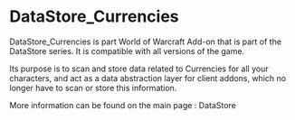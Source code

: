 # DataStore_Currencies

DataStore_Currencies is part World of Warcraft Add-on that is part of the DataStore series.
It is compatible with all versions of the game.

Its purpose is to scan and store data related to Currencies for all your characters, and act as a data abstraction layer for client addons, which no longer have to scan or store this information.

More information can be found on the main page : DataStore
